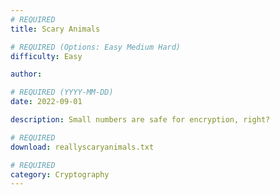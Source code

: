 ```yaml
---
# REQUIRED
title: Scary Animals

# REQUIRED (Options: Easy Medium Hard)
difficulty: Easy

author:

# REQUIRED (YYYY-MM-DD)
date: 2022-09-01

description: Small numbers are safe for encryption, right?

# REQUIRED
download: reallyscaryanimals.txt

# REQUIRED
category: Cryptography
---
```


